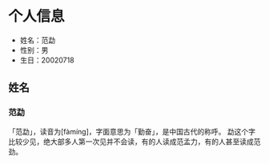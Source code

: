 # 个人信息

- 姓名：范勐
- 性别：男
- 生日：20020718

## 姓名

### 范勐

「范勐」，读音为[fàmíng]，字面意思为「勤奋」，是中国古代的称呼。
勐这个字比较少见，绝大部多人第一次见并不会读，有的人读成范孟力，有的人甚至读成范劲。

